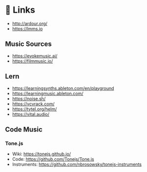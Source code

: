 # 📄 Links

- <http://ardour.org/>
- <https://lmms.io>

## Music Sources

- <https://evokemusic.ai/>
- <https://filmmusic.io/>

## Lern

- <https://learningsynths.ableton.com/en/playground>
- <https://learningmusic.ableton.com/>
- <https://noise.sh/>
- <https://vcvrack.com/>
- <https://tytel.org/helm/>
- <https://vital.audio/>

## Code Music

### Tone.js

- Wiki: <https://tonejs.github.io/>
- Code: <https://github.com/Tonejs/Tone.js>
- Instruments: <https://github.com/nbrosowsky/tonejs-instruments>

